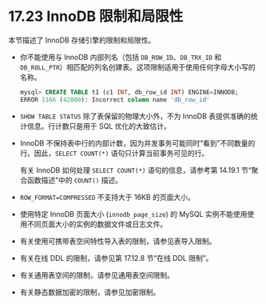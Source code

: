 # 17.23 InnoDB 限制和局限性

本节描述了 InnoDB 存储引擎的限制和局限性。

- 你不能使用与 InnoDB 内部列名（包括 `DB_ROW_ID`、`DB_TRX_ID` 和 `DB_ROLL_PTR`）相匹配的列名创建表。这项限制适用于使用任何字母大小写的名称。

  ```sql
  mysql> CREATE TABLE t1 (c1 INT, db_row_id INT) ENGINE=INNODB;
  ERROR 1166 (42000): Incorrect column name 'db_row_id'
  ```

- `SHOW TABLE STATUS` 除了表保留的物理大小外，不为 InnoDB 表提供准确的统计信息。行计数只是用于 SQL 优化的大致估计。

- InnoDB 不保持表中行的内部计数，因为并发事务可能同时“看到”不同数量的行。因此，`SELECT COUNT(*)` 语句只计算当前事务可见的行。

  有关 InnoDB 如何处理 `SELECT COUNT(*)` 语句的信息，请参考第 14.19.1 节“聚合函数描述”中的 `COUNT()` 描述。

- `ROW_FORMAT=COMPRESSED` 不支持大于 16KB 的页面大小。

- 使用特定 InnoDB 页面大小 (`innodb_page_size`) 的 MySQL 实例不能使用使用不同页面大小的实例的数据文件或日志文件。

- 有关使用可携带表空间特性导入表的限制，请参见表导入限制。

- 有关在线 DDL 的限制，请参见第 17.12.8 节“在线 DDL 限制”。

- 有关通用表空间的限制，请参见通用表空间限制。

- 有关静态数据加密的限制，请参见加密限制。
